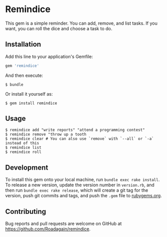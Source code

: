 # Remindice

This gem is a simple reminder.
You can add, remove, and list tasks.
If you want, you can roll the dice and choose a task to do.

## Installation

Add this line to your application's Gemfile:

```ruby
gem 'remindice'
```

And then execute:

    $ bundle

Or install it yourself as:

    $ gem install remindice

## Usage

```
$ remindice add "write reports" "attend a programming contest"
$ remindice remove "throw up a tooth
$ remindice clear # You can also use `remove` with `--all` or `-a` instead of this
$ remindice list
$ remindice roll
```

## Development

To install this gem onto your local machine, run `bundle exec rake install`. To release a new version, update the version number in `version.rb`, and then run `bundle exec rake release`, which will create a git tag for the version, push git commits and tags, and push the `.gem` file to [rubygems.org](https://rubygems.org).

## Contributing

Bug reports and pull requests are welcome on GitHub at https://github.com/Roadagain/remindice.

